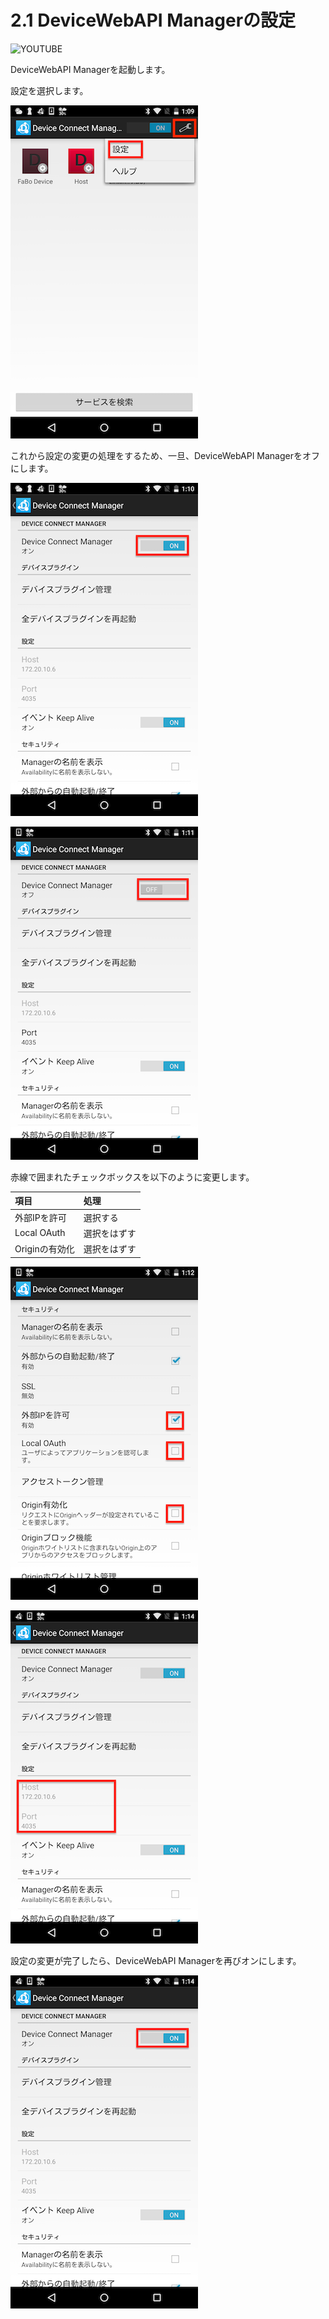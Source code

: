 # 2.1 DeviceWebAPI Managerの設定

![YOUTUBE](z1eHF4mCfLI)

DeviceWebAPI Managerを起動します。

設定を選択します。

![](../img/setting001.png)

これから設定の変更の処理をするため、一旦、DeviceWebAPI Managerをオフにします。

![](../img/setting002.png)

![](../img/setting003.png)

赤線で囲まれたチェックボックスを以下のように変更します。

|項目|処理|
|:--|:--|
| 外部IPを許可 | 選択する |
| Local OAuth | 選択をはずす|
| Originの有効化 | 選択をはずす|

![](../img/setting004.png)

![](../img/setting005.png)

設定の変更が完了したら、DeviceWebAPI Managerを再びオンにします。

![](../img/setting007.png)
